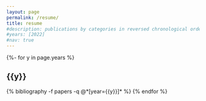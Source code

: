 ```yaml
---
layout: page
permalink: /resume/
title: resume
#description: publications by categories in reversed chronological order. generated by jekyll-scholar.
#years: [2022]
#nav: true
---
```

<!-- _pages/publications.md -->
<div class="resume">

{%- for y in page.years %}
  <h2 class="year">{{y}}</h2>
  {% bibliography -f papers -q @*[year={{y}}]* %}
{% endfor %}

</div>
